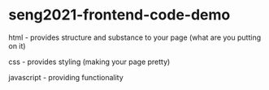 # seng2021-frontend-code-demo

html - provides structure and substance to your page (what are you putting on it)

css - provides styling (making your page pretty)

javascript - providing functionality
